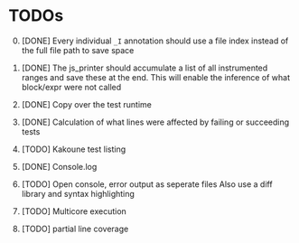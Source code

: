 # TODOs

0. [DONE] Every individual `_I` annotation should use a file index instead of the full file path to save space
1. [DONE] The js_printer should accumulate a list of all instrumented ranges and save these at the end.
    This will enable the inference of what block/expr were not called
2. [DONE] Copy over the test runtime
3. [DONE] Calculation of what lines were affected by failing or succeeding tests
4. [TODO] Kakoune test listing
5. [DONE] Console.log
6. [TODO] Open console, error output as seperate files
    Also use a diff library and syntax highlighting
    
7. [TODO] Multicore execution
8. [TODO] partial line coverage
